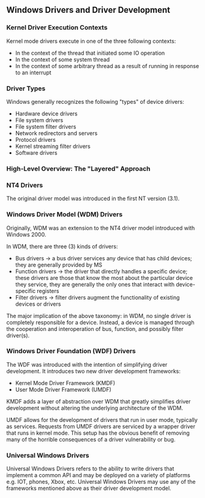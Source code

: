 ## Windows Drivers and Driver Development

### Kernel Driver Execution Contexts

Kernel mode drivers execute in one of the three following contexts:

- In the context of the thread that initiated some IO operation
- In the context of some system thread
- In the context of some arbitrary thread as a result of running in response to an interrupt

### Driver Types

Windows generally recognizes the following "types" of device drivers:

- Hardware device drivers
- File system drivers
- File system filter drivers
- Network redirectors and servers
- Protocol drivers
- Kernel streaming filter drivers
- Software drivers

### High-Level Overview: The "Layered" Approach

### NT4 Drivers

The original driver model was introduced in the first NT version (3.1). 

### Windows Driver Model (WDM) Drivers

Originally, WDM was an extension to the NT4 driver model introduced with Windows 2000. 

In WDM, there are three (3) kinds of drivers:

- Bus drivers -> a bus driver services any device that has child devices; they are generally provided by MS
- Function drivers -> the driver that directly handles a specific device; these drivers are those that know the most about the particular device they service, they are generally the only ones that interact with device-specific registers
- Filter drivers -> filter drivers augment the functionality of existing devices or drivers

The major implication of the above taxonomy: in WDM, no single driver is completely responsible for a device. Instead, a device is managed through the cooperation and interoperation of bus, function, and possibly filter driver(s). 

### Windows Driver Foundation (WDF) Drivers

The WDF was introduced with the intention of simplifying driver development. It introduces two new driver development frameworks:

- Kernel Mode Driver Framework (KMDF)
- User Mode Driver Framework (UMDF)

KMDF adds a layer of abstraction over WDM that greatly simplifies driver development without altering the underlying architecture of the WDM.

UMDF allows for the development of drivers that run in user mode, typically as services. Requests from UMDF drivers are serviced by a wrapper driver that runs in kernel mode. This setup has the obvious benefit of removing many of the horrible consequences of a driver vulnerability or bug.

### Universal Windows Drivers

Universal Windows Drivers refers to the ability to write drivers that implement a common API and may be deployed on a variety of platforms e.g. IOT, phones, Xbox, etc. Universal Windows Drivers may use any of the frameworks mentioned above as their driver development model.

